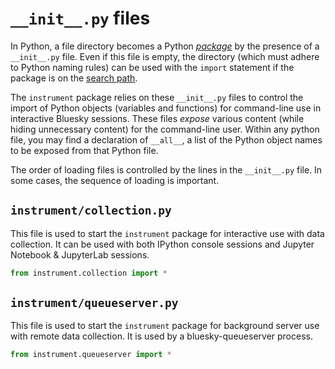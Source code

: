# `__init__.py` files

In Python, a file directory becomes a Python
[*package*](https://realpython.com/python-modules-packages/) by the presence of
a `__init__.py` file.  Even if this file is empty, the directory (which must
adhere to Python naming rules) can be used with the `import` statement if the
package is on the [search
path](https://realpython.com/python-modules-packages/#the-module-search-path).

The `instrument` package relies on these `__init__.py` files to control the
import of Python objects (variables and functions) for command-line use in
interactive Bluesky sessions.  These files *expose* various content (while
hiding unnecessary content) for the command-line user.  Within any python file,
you may find a declaration of `__all__`, a list of the Python object names to be
exposed from that Python file.

The order of loading files is controlled by the lines in the `__init__.py` file.
In some cases, the sequence of loading is important.

## `instrument/collection.py`

This file is used to start the `instrument` package for interactive use with
data collection.  It can be used with both IPython console sessions and Jupyter
Notebook & JupyterLab sessions.

```py
from instrument.collection import *
```

## `instrument/queueserver.py`

This file is used to start the `instrument` package for background server use with
remote data collection.  It is used by a bluesky-queueserver process.

```py
from instrument.queueserver import *
```
